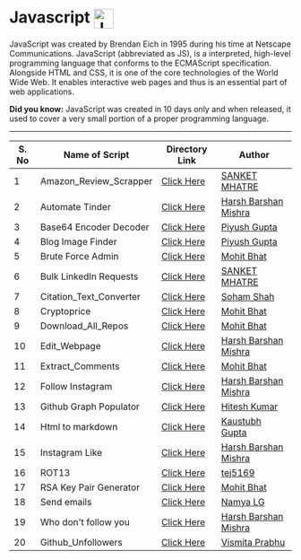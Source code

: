 <h1 align="left">Javascript <img align="center" src="https://upload.wikimedia.org/wikipedia/commons/6/6a/JavaScript-logo.png" alt="Javascript_Logo" height="35" width="35" /></h1>

JavaScript was created by Brendan Eich in 1995 during his time at Netscape Communications. 
JavaScript (abbreviated as JS), is a interpreted, high-level programming language that conforms to the ECMAScript specification.
Alongside HTML and CSS, it is one of the core technologies of the World Wide Web. 
It enables interactive web pages and thus is an essential part of web applications.

<b>Did you know:</b> JavaScript was created in 10 days only and when released, it used to cover a very small portion of a proper programming language.

<hr>

| S. No | Name of Script | Directory Link |  Author |
|--- | --- | --- | ---  
| 1 | Amazon_Review_Scrapper | [Click Here](Amazon_Review_Scrapper) | [SANKET MHATRE](https://github.com/SANKET7738) |  
| 2 | Automate Tinder | [Click Here](Automate_Tinder) | [Harsh Barshan Mishra](https://github.com/HarshCasper) |  
| 3 | Base64 Encoder Decoder | [Click Here](Base64_Encoder_Decoder) | [Piyush Gupta](https://github.com/gupta-piyush19) |  
| 4 | Blog Image Finder | [Click Here](Blog_Image_Finder) | [Piyush Gupta](https://github.com/gupta-piyush19) |  
| 5 | Brute Force Admin | [Click Here](Brute_Force_Admin) | [Mohit Bhat](https://github.com/mbcse) |  
| 6 | Bulk LinkedIn Requests | [Click Here](Bulk_LinkedIn_Requests) | [SANKET MHATRE](https://github.com/SANKET7738) |  
| 7 | Citation_Text_Converter | [Click Here](Citation_Text_Converter) | [Soham Shah](https://github.com/sohamsshah) |  
| 8 | Cryptoprice | [Click Here](Cryptoprice) | [Mohit Bhat](https://github.com/mbcse) |  
| 9 | Download_All_Repos | [Click Here](Download_All_Repos) | [Mohit Bhat](https://github.com/mbcse) | 
| 10 | Edit_Webpage | [Click Here](Edit_Webpage) | [Harsh Barshan Mishra](https://github.com/HarshCasper) |  
| 11 | Extract_Comments | [Click Here](Extract_Comments) | [Mohit Bhat](https://github.com/mbcse) | 
| 12 | Follow Instagram | [Click Here](Follow_Instagram) | [Harsh Barshan Mishra](https://github.com/HarshCasper) |  
| 13 | Github Graph Populator | [Click Here](GitHub_Graph_Populator) | [Hitesh Kumar](https://github.com/HeroicHitesh) |  
| 14 | Html to markdown | [Click Here](Html_to_Markdown) | [Kaustubh Gupta](https://github.com/kaustubhgupta) |  
| 15 | Instagram Like | [Click Here](Instagram_Like) | [Harsh Barshan Mishra](https://github.com/HarshCasper) |  
| 16 | ROT13 | [Click Here](ROT13_Decryption) | [tej5169](https://github.com/tej5169) |  
| 17 | RSA Key Pair Generator | [Click Here](RSA_Key_Pair_Generator) | [Mohit Bhat](https://github.com/mbcse) | 
| 18 | Send emails | [Click Here](Send_Emails) | [Namya LG](https://github.com/Namyalg) | 
| 19 | Who don't follow you | [Click Here](Who_Don't_Follow_You) | [Harsh Barshan Mishra](https://github.com/HarshCasper) |
| 20 | Github_Unfollowers | [Click Here](Github_Unfollowers) | [Vismita Prabhu](https://github.com/vismitap) |
